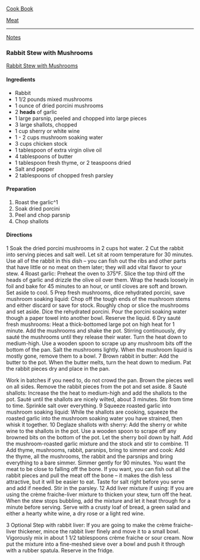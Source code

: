 [Cook Book](https://github.com/vmsmith/CookBook/blob/master/README.md)  

[Meat](https://github.com/vmsmith/CookBook/blob/master/meat.md)  

-----  

[Notes](https://github.com/vmsmith/CookBook/blob/master/notes.md)  

### Rabbit Stew with Mushrooms 

[Rabbit Stew with Mushrooms](https://www.simplyrecipes.com/recipes/rabbit_stew_with_mushrooms/)  


#### Ingredients  

* Rabbit
* 1 1/2 pounds mixed mushrooms
* 1 ounce of dried porcini mushrooms
* 2 **heads** of garlic
* 1 large parsnip, peeled and chopped into large pieces
* 3 large shallots, chopped
* 1 cup sherry or white wine
* 1 - 2 cups mushroom soaking water
* 3 cups chicken stock
* 1 tablespoon of extra virgin olive oil
* 4 tablespoons of butter
* 1 tablespoon fresh thyme, or 2 teaspoons dried
* Salt and pepper  
* 2 tablespoons of chopped fresh parsley


#### Preparation  

1. Roast the garlic^1  
2. Soak dried porcini  
3. Peel and chop parsnip  
4. Chop shallots  


#### Directions  

1 Soak the dried porcini mushrooms in 2 cups hot water.
2 Cut the rabbit into serving pieces and salt well. Let sit at room temperature for 30 minutes. Use all of the rabbit in this dish – you can fish out the ribs and other parts that have little or no meat on them later; they will add vital flavor to your stew.
4 Roast garlic: Preheat the oven to 375°F. Slice the top third off the heads of garlic and drizzle the olive oil over them. Wrap the heads loosely in foil and bake for 45 minutes to an hour, or until cloves are soft and brown. Set aside to cool.
5 Prep fresh mushrooms, dice rehydrated porcini, save mushroom soaking liquid: Chop off the tough ends of the mushroom stems and either discard or save for stock. Roughly chop or slice the mushrooms and set aside. Dice the rehydrated porcini. Pour the porcini soaking water though a paper towel into another bowl. Reserve the liquid.
6 Dry sauté fresh mushrooms: Heat a thick-bottomed large pot on high heat for 1 minute. Add the mushrooms and shake the pot. Stirring continuously, dry sauté the mushrooms until they release their water.
Turn the heat down to medium-high. Use a wooden spoon to scrape up any mushroom bits off the bottom of the pan. Salt the mushrooms lightly. When the mushroom liquid is mostly gone, remove them to a bowl.
7 Brown rabbit in butter: Add the butter to the pot. When the butter melts, turn the heat down to medium. Pat the rabbit pieces dry and place in the pan.

Work in batches if you need to, do not crowd the pan. Brown the pieces well on all sides. Remove the rabbit pieces from the pot and set aside.
8 Sauté shallots: Increase the the heat to medium-high and add the shallots to the pot. Sauté until the shallots are nicely wilted, about 3 minutes. Stir from time to time. Sprinkle salt over everything.
9 Squeeze roasted garlic into mushroom soaking liquid: While the shallots are cooking, squeeze the roasted garlic into the mushroom soaking water you have strained, then whisk it together.
10 Deglaze shallots with sherry: Add the sherry or white wine to the shallots in the pot. Use a wooden spoon to scrape off any browned bits on the bottom of the pot. Let the sherry boil down by half. Add the mushroom-roasted garlic mixture and the stock and stir to combine.
11 Add thyme, mushrooms, rabbit, parsnips, bring to simmer and cook: Add the thyme, all the mushrooms, the rabbit and the parsnips and bring everything to a bare simmer.
Simmer gently for 90 minutes. You want the meat to be close to falling off the bone. If you want, you can fish out all the rabbit pieces and pull the meat off the bone – it makes the dish less attractive, but it will be easier to eat. Taste for salt right before you serve and add if needed. Stir in the parsley.
12 Add liver mixture if using: If you are using the crème fraiche-liver mixture to thicken your stew, turn off the heat. When the stew stops bubbling, add the mixture and let it heat through for a minute before serving.
Serve with a crusty loaf of bread, a green salad and either a hearty white wine, a dry rose or a light red wine.


3 Optional Step with rabbit liver: If you are going to make the crème fraiche-liver thickener, mince the rabbit liver finely and move it to a small bowl. Vigorously mix in about 1 1/2 tablespoons crème fraiche or sour cream. Now put the mixture into a fine-meshed sieve over a bowl and push it through with a rubber spatula. Reserve in the fridge.

